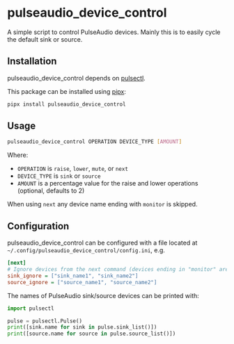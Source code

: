 # pulseaudio_device_control

A simple script to control PulseAudio devices.
Mainly this is to easily cycle the default sink or source.

## Installation

pulseaudio\_device\_control depends on [pulsectl](https://github.com/mk-fg/python-pulse-control).

This package can be installed using [pipx](https://pipx.pypa.io/stable/installation/):

```bash
pipx install pulseaudio_device_control
```

## Usage

```bash
pulseaudio_device_control OPERATION DEVICE_TYPE [AMOUNT]
```

Where:

- `OPERATION` is `raise`, `lower`, `mute`, or `next`
- `DEVICE_TYPE` is `sink` or `source`
- `AMOUNT` is a percentage value for the raise and lower operations (optional, defaults to 2)

When using `next` any device name ending with `monitor` is skipped.

## Configuration

pulseaudio_device_control can be configured with a file located at `~/.config/pulseaudio_device_control/config.ini`,
e.g.

```ini
[next]
# Ignore devices from the next command (devices ending in "monitor" are always ignored)
sink_ignore = ["sink_name1", "sink_name2"]
source_ignore = ["source_name1", "source_name2"]
```

The names of PulseAudio sink/source devices can be printed with:

```python
import pulsectl

pulse = pulsectl.Pulse()
print([sink.name for sink in pulse.sink_list()])
print([source.name for source in pulse.source_list()])
```
